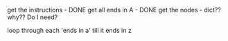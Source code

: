 get the instructions - DONE
get all ends in A - DONE
get the nodes - dict?? why?? Do I need?

loop through each 'ends in a' till it ends in z
